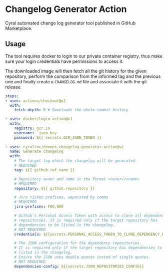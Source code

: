 # Changelog Generator Action

Cyral automated change log generator tool published in GitHub Marketplace.

## Usage
The tool requires docker to login to our private container registry, thus make
sure your login credentials have permissions to access it.

The downloaded image will then fetch all the git history for the given
repository, perform the comparison from the informed tag and the previous one and
finally create a `CHANGELOG.md` file and associate it with the git release.

```yaml
steps:
- uses: actions/checkout@v2
  with:
    fetch-depth: 0 # Downloads the whole commit history

- uses: docker/login-action@v1
  with:
    registry: gcr.io
    username: _json_key
    password: ${{ secrets.GCR_JSON_TOKEN }}
  
- uses: cyralinc/devops-changelog-generator-action@v1
  name: Generate changelog
  with:
    # The target tag which the changelog will be generated.
    # REQUIRED
    tag: ${{ github.ref_name }}

    # Repository owner and name in the format <owner>/<name>
    # REQUIRED
    repository: ${{ github.repository }}

    # Jira ticket prefixes, separated by comma
    # REQUIRED
    jira-prefixes: FOO,BAR

    # Github's Personal Access Token with access to clone all dependency
    # repositories. It is required only if the target repository has
    # dependencies to be listed in the changelog.
    # NOT REQUIRED
    credentials: ${{secrets.PERSONAL_ACCESS_TOKEN_TO_CLONE_DEPENDENCY_REPOS }}

    # The JSON configuration for the dependency repositories.
    # It is required only if the target repository has dependencies to be
    # listed in the changelog.
    # Ensure the JSON uses double quotes insted of single quotes.
    # NOT REQUIRED
    dependencies-config: ${{secrets.JSON_REPOSITORIES_CONFIG}}
```
